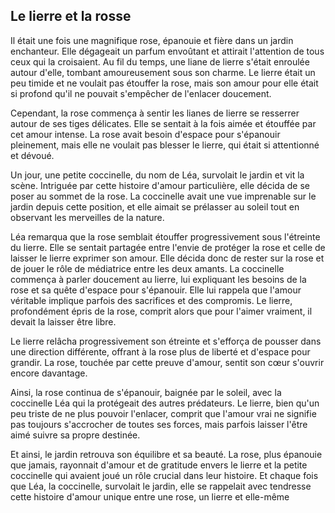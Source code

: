 ## Le lierre et la rosse

Il était une fois une magnifique rose, épanouie et fière dans un jardin enchanteur.
Elle dégageait un parfum envoûtant et attirait l'attention de tous ceux qui la croisaient.
Au fil du temps, une liane de lierre s'était enroulée autour d'elle, tombant amoureusement sous son charme.
Le lierre était un peu timide et ne voulait pas étouffer la rose,
mais son amour pour elle était si profond qu'il ne pouvait s'empêcher de l'enlacer doucement.

Cependant, la rose commença à sentir les lianes de lierre se resserrer autour de ses tiges délicates.
Elle se sentait à la fois aimée et étouffée par cet amour intense.
La rose avait besoin d'espace pour s'épanouir pleinement, mais elle ne voulait pas blesser le lierre,
qui était si attentionné et dévoué.

Un jour, une petite coccinelle, du nom de Léa, survolait le jardin et vit la scène.
Intriguée par cette histoire d'amour particulière, elle décida de se poser au sommet de la rose.
La coccinelle avait une vue imprenable sur le jardin depuis cette position,
et elle aimait se prélasser au soleil tout en observant les merveilles de la nature.

Léa remarqua que la rose semblait étouffer progressivement sous l'étreinte du lierre.
Elle se sentait partagée entre l'envie de protéger la rose et celle de laisser le lierre exprimer son amour.
Elle décida donc de rester sur la rose et de jouer le rôle de médiatrice entre les deux amants.
La coccinelle commença à parler doucement au lierre,
lui expliquant les besoins de la rose et sa quête d'espace pour s'épanouir.
Elle lui rappela que l'amour véritable implique parfois des sacrifices et des compromis.
Le lierre, profondément épris de la rose, comprit alors que pour l'aimer vraiment,
il devait la laisser être libre.

Le lierre relâcha progressivement son étreinte et s'efforça de pousser dans une direction différente,
offrant à la rose plus de liberté et d'espace pour grandir.
La rose, touchée par cette preuve d'amour, sentit son cœur s'ouvrir encore davantage.

Ainsi, la rose continua de s'épanouir, baignée par le soleil,
avec la coccinelle Léa qui la protégeait des autres prédateurs.
Le lierre, bien qu'un peu triste de ne plus pouvoir l'enlacer,
comprit que l'amour vrai ne signifie pas toujours s'accrocher de toutes ses forces, mais parfois laisser l'être
aimé suivre sa propre destinée.

Et ainsi, le jardin retrouva son équilibre et sa beauté.
La rose, plus épanouie que jamais, rayonnait d'amour et de gratitude envers le lierre
et la petite coccinelle qui avaient joué un rôle crucial dans leur histoire.
Et chaque fois que Léa, la coccinelle, survolait le jardin,
elle se rappelait avec tendresse cette histoire d'amour unique entre une rose, un lierre et elle-même
